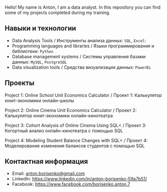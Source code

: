 Hello! My name is Anton, I am a data analyst. In this repository you can find some of my projects completed during my training.


## Навыки и технологии
- Data Analysis Tools / Инструменты анализа данных: ``SQL``, ``Excel``: 
- Programming languages and libraries / Языки программирования и библиотеки: ``Python`` 
- Database management systems / Системы управления базами данных: ``MySQL``, ``PostgreSQL``
- Data visualization tools / Средства визуализации данных: ``PowerBi``

## Проекты
Project 1: Online School Unit Economics Calculator / Проект 1: Калькулятор юнит-экономики онлайн-школы</p>
Project 2: Online Cinema Unit Economics Calculator / Проект 2: Калькулятор юнит-экономики онлайн-кинотеатра</p>
Project 3: Cohort Analysis of Online Cinema Using SQL< / Проект 3: Когортный анализ онлайн-кинотеатра с помощью SQL</p>
Project 4: Modeling Student Balance Changes with SQL< /  Проект 4: Моделирование изменения балансов студентов с помощью SQL</p> 

## Контактная информация
- Email: anton.borisenko@gmail.com
- LinkedIn: https://www.linkedin.com/in/anton-borisenko-59a7b51/
- Facebook: https://www.facebook.com/borisenko.anton.7
